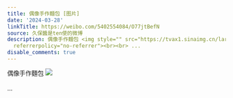 ```yaml
---
title: 偶像手作麵包 [图片]
date: '2024-03-28'
linkTitle: https://weibo.com/5402554084/O77jtBefN
source: 久保醬是ten使的微博
description: 偶像手作麵包 <img style="" src="https://tvax1.sinaimg.cn/large/005TCz76gy1ho6vgubx5fj31hc0u047e.jpg"
  referrerpolicy="no-referrer"><br><br> ...
disable_comments: true
---
```

偶像手作麵包 <img style="" src="https://tvax1.sinaimg.cn/large/005TCz76gy1ho6vgubx5fj31hc0u047e.jpg" referrerpolicy="no-referrer"><br><br> ...